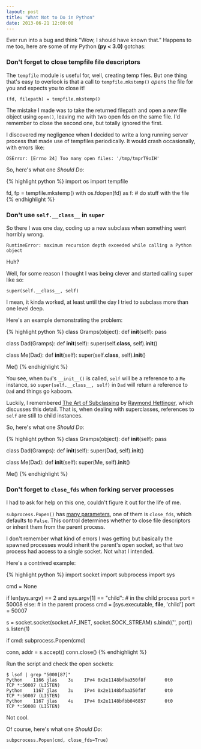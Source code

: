 ```yaml
---
layout: post
title: "What Not to Do in Python"
date: 2013-06-21 12:00:00
---
```


Ever run into a bug and think "Wow, I should have known that." Happens to me
too, here are some of my Python **(py < 3.0)** gotchas:


### Don't forget to close tempfile file descriptors

The `tempfile` module is useful for, well, creating temp files. But one thing
that's easy to overlook is that a call to `tempfile.mkstemp()` *opens* the file
for you and expects you to close it!

`(fd, filepath) = tempfile.mkstemp()`

The mistake I made was to take the returned filepath and open a *new* file
object using `open()`, leaving me with two open fds on the same file.
I'd remember to close the second one, but totally ignored the first.

I discovered my negligence when I decided to write a long running server process
that made use of tempfiles periodically. It would crash occasionally, with
errors like:

<pre class="terminal"><code>OSError: [Errno 24] Too many open files: '/tmp/tmprT9oIH'</code></pre>

So, here's what one *Should Do*:

{% highlight python %}
import os
import tempfile

fd, fp = tempfile.mkstemp()
with os.fdopen(fd) as f:
    # do stuff with the file
{% endhighlight %}

### Don't use `self.__class__` in `super`

So there I was one day, coding up a new subclass when something went horribly wrong.

<pre class="terminal"><code>RuntimeError: maximum recursion depth exceeded while calling a Python object</code></pre>

Huh?

Well, for some reason I thought I was being clever and started calling super like so:

`super(self.__class__, self)`

I mean, it kinda worked, at least until the day I tried to subclass more than
one level deep.

Here's an example demonstrating the problem:

{% highlight python %}
class Gramps(object):
    def __init__(self):
        pass

class Dad(Gramps):
    def __init__(self):
        super(self.__class__, self).__init__()

class Me(Dad):
    def __init__(self):
        super(self.__class__, self).__init__()

Me()
{% endhighlight %}

You see, when `Dad`'s `__init__()` is called, `self` will be a reference to a
`Me` instance, so `super(self.__class__, self)` in `Dad` will return a
reference to `Dad` and things go kaboom.

Luckily, I remembered [The Art of Subclassing](http://pyvideo.org/video/879/the-art-of-subclassing)
by [Raymond Hettinger](https://twitter.com/raymondh), which discusses this
detail. That is, when dealing with superclasses, references to `self` are still
to child instances.

So, here's what one *Should Do*:

{% highlight python %}
class Gramps(object):
    def __init__(self):
        pass

class Dad(Gramps):
    def __init__(self):
        super(Dad, self).__init__()

class Me(Dad):
    def __init__(self):
        super(Me, self).__init__()

Me()
{% endhighlight %}


### Don't forget to `close_fds` when forking server processes

I had to ask for help on this one, couldn't figure it out for the life of me.

`subprocess.Popen()` has [many parameters](http://docs.python.org/2/library/subprocess.html#subprocess.Popen),
one of them is `close_fds`, which defaults to `False`. This control determines
whether to close file descriptors or inherit them from the parent process.

I don't remember what kind of errors I was getting but basically the spawned
processes would inherit the parent's open socket, so that two process had access
to a single socket. Not what I intended.

Here's a contrived example:

{% highlight python %}
import socket
import subprocess
import sys

cmd = None

if len(sys.argv) == 2 and sys.argv[1] == "child":
    # in the child process
    port = 50008
else:
    # in the parent process
    cmd = [sys.executable, __file__, 'child']
    port = 50007

s = socket.socket(socket.AF_INET, socket.SOCK_STREAM)
s.bind(('', port))
s.listen(1)

if cmd:
    subprocess.Popen(cmd)

conn, addr = s.accept()
conn.close()
{% endhighlight %}

Run the script and check the open sockets:

<pre class="terminal"><code>$ lsof | grep "5000[87]"
Python    1166 jlas    3u    IPv4 0x2e1148bfba350f8f       0t0      TCP *:50007 (LISTEN)
Python    1167 jlas    3u    IPv4 0x2e1148bfba350f8f       0t0      TCP *:50007 (LISTEN)
Python    1167 jlas    4u    IPv4 0x2e1148bfbb046857       0t0      TCP *:50008 (LISTEN)
</code></pre>

Not cool.

Of course, here's what one *Should Do*:

`subpcrocess.Popen(cmd, close_fds=True)`
